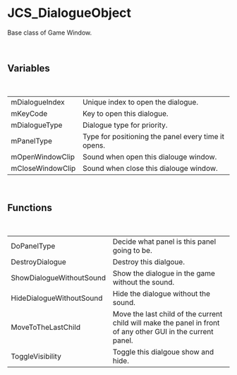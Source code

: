 <!--
   - $File: JCS_DialogueObject.html $
   - $Date: 2018-10-01 19:40:41 $
   - $Revision: $
   - $Creator: Jen-Chieh Shen $
   - $Notice: See LICENSE.txt for modification and distribution information
   -                   Copyright © 2018 by Shen, Jen-Chieh $
-->


<div id="content-header">
  <h1>JCS_DialogueObject</h1>
</div>

<p>
  Base class of Game Window.
</p>


<br/>
<h2>Variables</h2>
<br/>

<table>
  <tr>
    <td>mDialogueIndex</td>
    <td>Unique index to open the dialogue.</td>
  </tr>
  <tr>
    <td>mKeyCode</td>
    <td>Key to open this dialogue.</td>
  </tr>
  <tr>
    <td>mDialogueType</td>
    <td>Dialogue type for priority.</td>
  </tr>
  <tr>
    <td>mPanelType</td>
    <td>Type for positioning the panel every time it opens.</td>
  </tr>
  <tr>
    <td>mOpenWindowClip</td>
    <td>Sound when open this dialouge window.</td>
  </tr>
  <tr>
    <td>mCloseWindowClip</td>
    <td>Sound when close this dialouge window.</td>
  </tr>
</table>


<br/>
<h2>Functions</h2>
<br/>

<table>
  <tr>
    <td>DoPanelType</td>
    <td>Decide what panel is this panel going to be.</td>
  </tr>
  <tr>
    <td>DestroyDialogue</td>
    <td>Destroy this dialgoue.</td>
  </tr>
  <tr>
    <td>ShowDialogueWithoutSound</td>
    <td>Show the dialogue in the game without the sound.</td>
  </tr>
  <tr>
    <td>HideDialogueWithoutSound</td>
    <td>Hide the dialogue without the sound.</td>
  </tr>
  <tr>
    <td>MoveToTheLastChild</td>
    <td>
      Move the last child of the current child will make the panel in front
      of any other GUI in the current panel.
    </td>
  </tr>
  <tr>
    <td>ToggleVisibility</td>
    <td>Toggle this dialgoue show and hide.</td>
  </tr>
</table>
